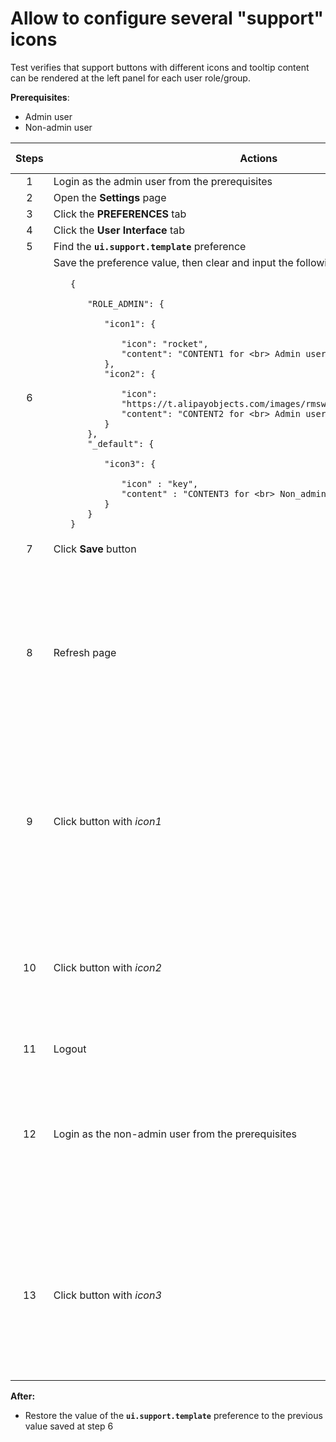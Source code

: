 # Allow to configure several "support" icons

Test verifies that support buttons with different icons and tooltip content can be rendered at the left panel for each user role/group.

**Prerequisites**:
- Admin user
- Non-admin user

| Steps | Actions | Expected results |
| :---: | --- | --- |
| 1 | Login as the admin user from the prerequisites | |
| 2 | Open the **Settings** page | |
| 3 | Click the **PREFERENCES** tab | |
| 4 | Click the **User Interface** tab | |
| 5 | Find the **`ui.support.template`** preference | |
| 6 | Save the preference value, then clear and input the following json <ul> `{` <ul> `"ROLE_ADMIN": {` <ul> `"icon1": {` <ul> `"icon": "rocket",` <br> `"content": "CONTENT1 for <br> Admin users"` </ul> `},` <br> `"icon2": {` <ul> `"icon": "https://t.alipayobjects.com/images/rmsweb/T1B9hfXcdvXXXXXXXX.svg",` <br> `"content": "CONTENT2 for <br> Admin users"` </ul> `}` </ul> `},` <br> `"_default": {` <ul> `"icon3": {` <ul> `"icon" : "key",` <br> `"content" : "CONTENT3 for <br> Non_admin users"` </ul> `}` </ul> `}` </ul> `}` | |
| 7 | Click **Save** button | |
| 8 | Refresh page | 2 *help* buttons with *icon1* and *icon2* specified in json at step 6 are shown at the bottom of the left panel | 
| 9 | Click button with *icon1* | Text `CONTENT1 for Admin users` from json specified at step 6 is displayed on the *icon1* tooltip |
| 10 | Click button with *icon2* | Text `CONTENT2 for Admin users` from json specified at step 6 is displayed on the *icon2* tooltip |
| 11 | Logout | |
| 12 | Login as the non-admin user from the prerequisites | 1 *help* button with *icon3* specified in json at step 6 is shown at the bottom of the left panel |
| 13 | Click button with *icon3* | Text `CONTENT3 for Non_admin users` from json specified at step 6 is displayed on the support icon tooltip |

**After:**
- Restore the value of the **`ui.support.template`** preference to the previous value saved at step 6